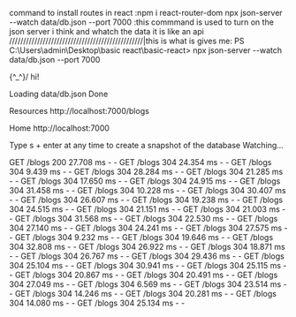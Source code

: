 command to install routes in react :npm i react-router-dom
npx json-server --watch data/db.json --port 7000   :this commmand is used to turn on the json server i think and whatch the data it is like an api 
////////////////////////////////////////////////|this is what is gives me:
PS C:\Users\admin\Desktop\basic react\basic-react> npx json-server --watch data/db.json --port 7000 

  \{^_^}/ hi!

  Loading data/db.json
  Done

  Resources
  http://localhost:7000/blogs

  Home
  http://localhost:7000

  Type s + enter at any time to create a snapshot of the database
  Watching...

GET /blogs 200 27.708 ms - -
GET /blogs 304 24.354 ms - -
GET /blogs 304 9.439 ms - -
GET /blogs 304 28.284 ms - -
GET /blogs 304 21.285 ms - -
GET /blogs 304 17.650 ms - -
GET /blogs 304 24.915 ms - -
GET /blogs 304 31.458 ms - -
GET /blogs 304 10.228 ms - -
GET /blogs 304 30.407 ms - -
GET /blogs 304 26.607 ms - -
GET /blogs 304 19.238 ms - -
GET /blogs 304 24.515 ms - -
GET /blogs 304 21.151 ms - -
GET /blogs 304 21.003 ms - -
GET /blogs 304 31.568 ms - -
GET /blogs 304 22.530 ms - -
GET /blogs 304 27.140 ms - -
GET /blogs 304 24.241 ms - -
GET /blogs 304 27.575 ms - -
GET /blogs 304 9.232 ms - -
GET /blogs 304 19.646 ms - -
GET /blogs 304 32.808 ms - -
GET /blogs 304 26.922 ms - -
GET /blogs 304 18.871 ms - -
GET /blogs 304 26.767 ms - -
GET /blogs 304 29.436 ms - -
GET /blogs 304 25.104 ms - -
GET /blogs 304 30.941 ms - -
GET /blogs 304 25.115 ms - -
GET /blogs 304 20.867 ms - -
GET /blogs 304 20.491 ms - -
GET /blogs 304 27.049 ms - -
GET /blogs 304 6.569 ms - -
GET /blogs 304 23.514 ms - -
GET /blogs 304 14.246 ms - -
GET /blogs 304 20.281 ms - -
GET /blogs 304 14.080 ms - -
GET /blogs 304 25.134 ms - -